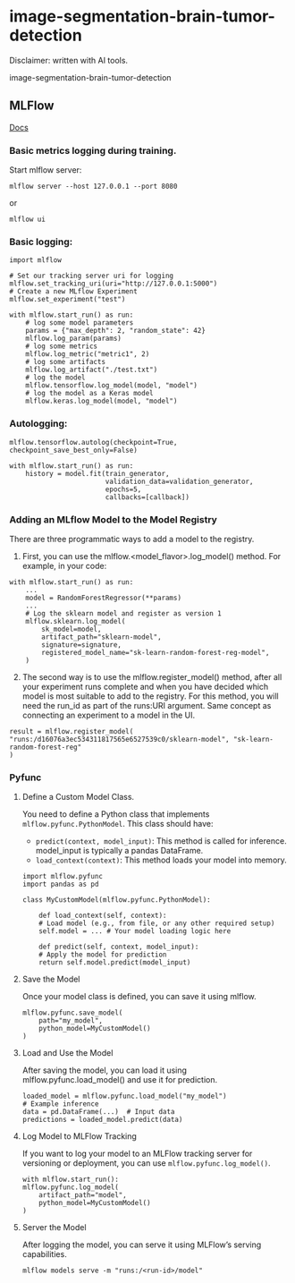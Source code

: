 # image-segmentation-brain-tumor-detection

Disclaimer: written with AI tools.

image-segmentation-brain-tumor-detection

## MLFlow

[Docs](https://mlflow.org/docs/latest/getting-started/index.html)

### Basic metrics logging during training.

Start mlflow server:

```
mlflow server --host 127.0.0.1 --port 8080
```

or

```
mlflow ui
```

### Basic logging:

```
import mlflow

# Set our tracking server uri for logging
mlflow.set_tracking_uri(uri="http://127.0.0.1:5000")
# Create a new MLflow Experiment
mlflow.set_experiment("test")

with mlflow.start_run() as run:
    # log some model parameters
    params = {"max_depth": 2, "random_state": 42}
    mlflow.log_param(params)
    # log some metrics
    mlflow.log_metric("metric1", 2)
    # log some artifacts
    mlflow.log_artifact("./test.txt")
    # log the model
    mlflow.tensorflow.log_model(model, "model")
    # log the model as a Keras model
    mlflow.keras.log_model(model, "model")
```

### Autologging:

```
mlflow.tensorflow.autolog(checkpoint=True, checkpoint_save_best_only=False)

with mlflow.start_run() as run:
    history = model.fit(train_generator,
                        validation_data=validation_generator,
                        epochs=5,
                        callbacks=[callback])
```

### Adding an MLflow Model to the Model Registry

There are three programmatic ways to add a model to the registry.

1. First, you can use the mlflow.<model_flavor>.log_model() method. For example, in your code:

```
with mlflow.start_run() as run:
    ...
    model = RandomForestRegressor(**params)
    ...
    # Log the sklearn model and register as version 1
    mlflow.sklearn.log_model(
        sk_model=model,
        artifact_path="sklearn-model",
        signature=signature,
        registered_model_name="sk-learn-random-forest-reg-model",
    )
```

2. The second way is to use the mlflow.register_model() method, after all your experiment runs complete and when you have decided which model is most suitable to add to the registry. For this method, you will need the run_id as part of the runs:URI argument. Same concept as connecting an experiment to a model in the UI.

```
result = mlflow.register_model(
"runs:/d16076a3ec534311817565e6527539c0/sklearn-model", "sk-learn-random-forest-reg"
)
```

### Pyfunc

1.  Define a Custom Model Class.

    You need to define a Python class
    that implements `mlflow.pyfunc.PythonModel`. This class should have:

    - `predict(context, model_input)`: This method is called for inference. model_input is typically a pandas DataFrame.
    - `load_context(context)`: This method loads your model into memory.

    ```
    import mlflow.pyfunc
    import pandas as pd

    class MyCustomModel(mlflow.pyfunc.PythonModel):

        def load_context(self, context):
        # Load model (e.g., from file, or any other required setup)
        self.model = ... # Your model loading logic here

        def predict(self, context, model_input):
        # Apply the model for prediction
        return self.model.predict(model_input)
    ```

2.  Save the Model

    Once your model class is defined, you can save it using mlflow.

    ```
    mlflow.pyfunc.save_model(
        path="my_model",
        python_model=MyCustomModel()
    )
    ```

3.  Load and Use the Model

    After saving the model, you can load it using mlflow.pyfunc.load_model() and use it for prediction.

    ```
    loaded_model = mlflow.pyfunc.load_model("my_model")
    # Example inference
    data = pd.DataFrame(...)  # Input data
    predictions = loaded_model.predict(data)

    ```

4.  Log Model to MLFlow Tracking

    If you want to log your model to an MLFlow tracking server for versioning or deployment, you can use `mlflow.pyfunc.log_model()`.

    ```
    with mlflow.start_run():
    mlflow.pyfunc.log_model(
        artifact_path="model",
        python_model=MyCustomModel()
    )
    ```

5.  Server the Model

    After logging the model, you can serve it using MLFlow’s serving capabilities.

    ```
    mlflow models serve -m "runs:/<run-id>/model"
    ```
